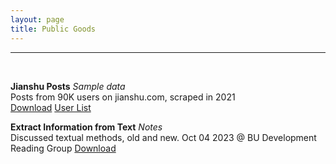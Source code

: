 ```yaml
---
layout: page
title: Public Goods
---
```


___

<br>


**Jianshu Posts** *Sample data* <br>
Posts from 90K users on jianshu.com, scraped in 2021 <br>
[Download](https://www.dropbox.com/scl/fi/zu7itq9jjkvf4x8blneoo/_0209_29k_no12.dta?rlkey=rxslvlv80t2x00fpxd83jq9gm&dl=0)
[User List](https://www.dropbox.com/scl/fi/wv57c0di65u8orddfj1rt/0208list_f.dta?rlkey=nszasfjv35okwtt005uu2nxn5&dl=0)


**Extract Information from Text** *Notes* <br>
Discussed textual methods, old and new. Oct 04 2023 @ BU Development Reading Group
[Download](https://www.dropbox.com/scl/fi/83bb8ekjcftwwnnldsfz8/DRG-Textual-Methods.pdf?rlkey=fxmxpd3ofryzfbebi1umkznab&dl=0)

